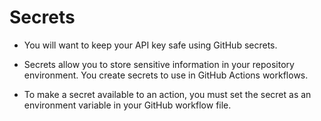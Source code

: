 # Secrets
- You will want to keep your API key safe using GitHub secrets.

- Secrets allow you to store sensitive information in your repository environment. You create secrets to use in GitHub Actions workflows.

- To make a secret available to an action, you must set the secret as an environment variable in your GitHub workflow file. 
